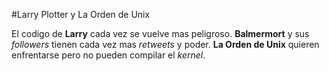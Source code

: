 
#Larry Plotter y La Orden de Unix

El codigo de **Larry** cada vez se vuelve mas peligroso.
**Balmermort** y sus *followers* tienen cada vez mas *retweets* y poder.
**La Orden de Unix** quieren enfrentarse pero no pueden compilar el *kernel*.